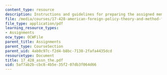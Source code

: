 ```yaml
---
content_type: resource
description: Instructions and guidelines for preparing the assigned memos.
file: /media/courses/17-428-american-foreign-policy-theory-and-method-fall-2004/5af7ab2bcbc84b5e35f207db3f064d66_17_428_assn_the.pdf
file_type: application/pdf
learning_resource_types:
- Assignments
ocw_type: OCWFile
parent_title: Assignments
parent_type: CourseSection
parent_uid: 4ab0c97c-f2d4-b8bc-7138-2fafa4435dcd
resourcetype: Document
title: 17_428_assn_the.pdf
uid: 5af7ab2b-cbc8-4b5e-35f2-07db3f064d66
---
```


